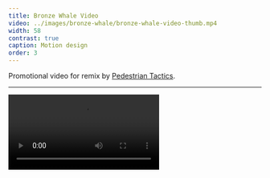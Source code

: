 ```yaml
---
title: Bronze Whale Video
video: ../images/bronze-whale/bronze-whale-video-thumb.mp4
width: 58
contrast: true
caption: Motion design
order: 3
---
```


Promotional video for remix by [Pedestrian Tactics](https://pedestriantactics.com).

---

<video controls src="images/bronze-whale/bronze-whale-video.mp4"></video>